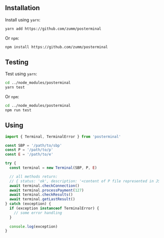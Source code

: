 ## Installation
Install using `yarn`:
```bash
yarn add https://github.com/zumm/posterminal
```
Or `npm`:
```bash
npm install https://github.com/zumm/posterminal
```

## Testing
Test using `yarn`:
```bash
cd ../node_modules/posterminal
yarn test
```
Or `npm`:
```bash
cd ../node_modules/posterminal
npm run test
```

## Using
```js
import { Terminal, TerminalError } from 'posterminal'

const SBP = '/path/to/sbp'
const P = '/path/to/p'
const E = '/path/to/e'

try {
  const terminal = new Terminal(SBP, P, E)

  // all methods return:
  // { status: 'ok', description: '<content of P file represented in JSON>', slip: '<content of E file as is>' }
  await terminal.checkConnection()
  await terminal.processPayment(127) 
  await terminal.checkResults()
  await terminal.getLastResult()
} catch (exception) {
  if (exception instanceof TerminalError) {
    // some error handling
  }
  
  console.log(exception)
}
```